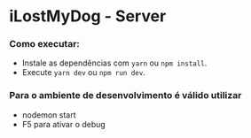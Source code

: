 # iLostMyDog - Server

### Como executar:

- Instale as dependências com `yarn` ou `npm install`.
- Execute `yarn dev` ou `npm run dev`.


### Para o ambiente de desenvolvimento é válido utilizar 

- nodemon start
- F5 para ativar o debug